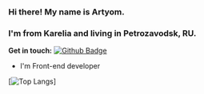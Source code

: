 ### Hi there! My name is Artyom. 
### I'm from Karelia and living in Petrozavodsk, RU. 

**Get in touch:**
[![Github Badge](https://img.shields.io/badge/-zarevincom-grey?style=flat&logo=github&logoColor=white&link=https://github.com/zarevincom/)](https://www.github.com/zarevincom/)

- I'm Front-end developer

[![Top Langs](https://github-readme-stats-axpwmfcg3.vercel.app/api/top-langs/?username=zarevincom&layout=compact)]
